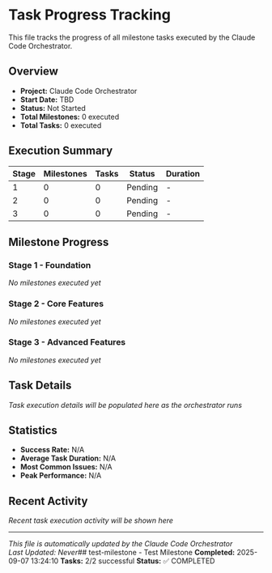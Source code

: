# Task Progress Tracking

This file tracks the progress of all milestone tasks executed by the Claude Code Orchestrator.

## Overview

- **Project:** Claude Code Orchestrator
- **Start Date:** TBD
- **Status:** Not Started
- **Total Milestones:** 0 executed
- **Total Tasks:** 0 executed

## Execution Summary

| Stage | Milestones | Tasks | Status | Duration |
|-------|------------|-------|--------|----------|
| 1     | 0          | 0     | Pending | - |
| 2     | 0          | 0     | Pending | - |
| 3     | 0          | 0     | Pending | - |

## Milestone Progress

### Stage 1 - Foundation

*No milestones executed yet*

### Stage 2 - Core Features  

*No milestones executed yet*

### Stage 3 - Advanced Features

*No milestones executed yet*

## Task Details

*Task execution details will be populated here as the orchestrator runs*

## Statistics

- **Success Rate:** N/A
- **Average Task Duration:** N/A
- **Most Common Issues:** N/A
- **Peak Performance:** N/A

## Recent Activity

*Recent task execution activity will be shown here*

---

*This file is automatically updated by the Claude Code Orchestrator*  
*Last Updated: Never*## test-milestone - Test Milestone
**Completed:** 2025-09-07 13:24:10
**Tasks:** 2/2 successful
**Status:** ✅ COMPLETED

